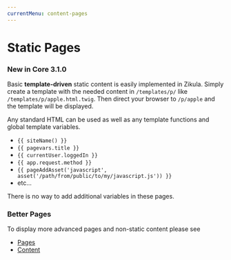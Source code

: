 ```yaml
---
currentMenu: content-pages
---
```

# Static Pages

### New in Core 3.1.0
Basic **template-driven** static content is easily implemented in Zikula.
Simply create a template with the needed content in `/templates/p/` like `/templates/p/apple.html.twig`.
Then direct your browser to `/p/apple` and the template will be displayed.

Any standard HTML can be used as well as any template functions and global template variables. 
 - `{{ siteName() }}`
 - `{{ pagevars.title }}`
 - `{{ currentUser.loggedIn }}`
 - `{{ app.request.method }}`
 - `{{ pageAddAsset('javascript', asset('/path/from/public/to/my/javascript.js')) }}`
 - etc...

There is no way to add additional variables in these pages.

### Better Pages
To display more advanced pages and non-static content please see
 - [Pages](https://github.com/zikula-modules/Pages)
 - [Content](https://github.com/zikula-modules/Content)

